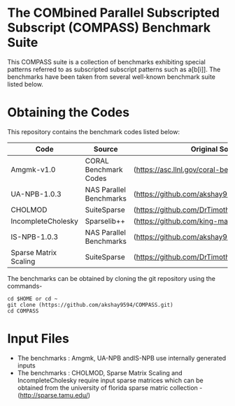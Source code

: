 
# The COMbined Parallel Subscripted Subscript (COMPASS) Benchmark Suite 
This COMPASS suite is a collection of benchmarks exhibiting special patterns
referred to as subscripted subscript patterns such as a[b[i]]. The benchmarks
have been taken from several well-known benchmark suite listed below.

# Obtaining the Codes

This repository contains the benchmark codes listed below:

| Code  | Source | Original Source link | 
| ------------- | ------------- | ------------- |
| Amgmk-v1.0  | CORAL Benchmark Codes | (https://asc.llnl.gov/coral-benchmarks)
| UA-NPB-1.0.3 | NAS Parallel Benchmarks | (https://github.com/akshay9594/SNU_NPB-1.0.3)
| CHOLMOD | SuiteSparse | (https://github.com/DrTimothyAldenDavis/SuiteSparse)
| IncompleteCholesky | Sparselib++ | (https://github.com/king-mahdi/IEGenLib)
| IS-NPB-1.0.3 | NAS Parallel Benchmarks | (https://github.com/akshay9594/SNU_NPB-1.0.3)
| Sparse Matrix Scaling | SuiteSparse | (https://github.com/DrTimothyAldenDavis/SuiteSparse)

The benchmarks can be obtained by cloning the git repository using the commands-
```
cd $HOME or cd ~
git clone (https://github.com/akshay9594/COMPASS.git)
cd COMPASS
```

# Input Files

- The benchmarks : Amgmk, UA-NPB andIS-NPB use internally generated inputs
- The benchmarks : CHOLMOD, Sparse Matrix Scaling and IncompleteCholesky require
   input sparse matrices which can be obtained from the university of florida
   sparse matric collection - (http://sparse.tamu.edu/)
